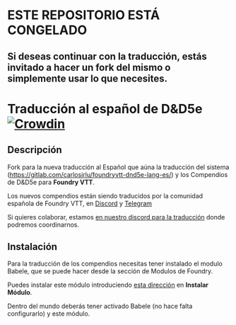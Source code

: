 # ESTE REPOSITORIO ESTÁ CONGELADO
## Si deseas continuar con la traducción, estás invitado a hacer un fork del mismo o simplemente usar lo que necesites.

# Traducción al español de D&D5e [![Crowdin](https://badges.crowdin.net/dnd5e-es-compendium/localized.svg)](https://crowdin.com/project/dnd5e-es-compendium)

## Descripción

Fork para la nueva traducción al Español que aúna la traducción del sistema (https://gitlab.com/carlosjrlu/foundryvtt-dnd5e-lang-es/) y los Compendios de D&D5e para **Foundry VTT**. 

Los nuevos compendios están siendo traducidos por la comunidad española de Foundry VTT, en [Discord](https://discord.gg/papqPzS) y [Telegram](https://t.me/FoundryVTT_ES)

Si quieres colaborar, estamos [en nuestro discord para la traducción](https://discord.gg/yyHCETcnVt) donde podremos coordinarnos.

## Instalación

Para la traducción de los compendios necesitas tener instalado el modulo Babele, que se puede hacer desde la sección de Modulos de Foundry.

Puedes instalar este módulo introduciendo [esta dirección](https://raw.githubusercontent.com/Hesures/dnd5e-es-compendium/master/module.json) en **Instalar Módulo**.

Dentro del mundo deberás tener activado Babele (no hace falta configurarlo) y este módulo.
